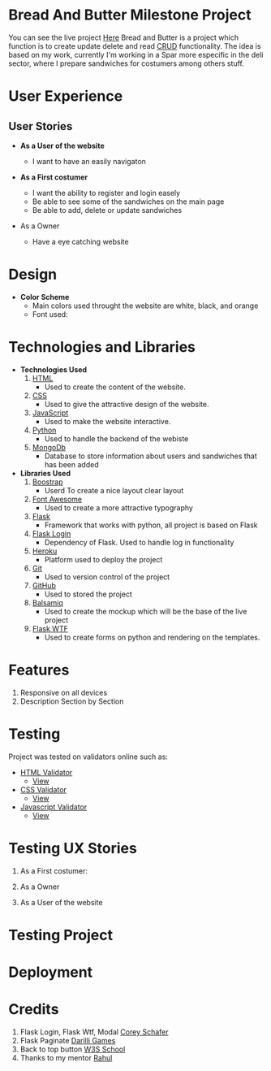 # Bread And Butter **Milestone Project**

You can see the live project [Here]()
Bread and Butter is a project which function is to create update delete and read [CRUD]() functionality.
The idea is based on my work, currently I'm working in a Spar more especific in the deli sector, where I prepare sandwiches for costumers among others stuff.

# User Experience
## User Stories
  * **As a User of the website**
    - I want to have an easily navigaton

  * **As a First costumer**
    - I want the ability to register and login easely
    - Be able to see some of the sandwiches on the main page
    - Be able to add, delete or update sandwiches

  * As a Owner
    - Have a eye catching website

# Design
  * **Color Scheme**
    - Main colors used throught the website are white, black, and orange
    - Font used:

# Technologies and Libraries
  - **Technologies Used**
    1. [HTML]()
        - Used to create the content of the website.
    2. [CSS]()
        - Used to give the attractive design of the website.
    3. [JavaScript]()
        - Used to make the website interactive.
    4. [Python]()
       - Used to handle the backend of the webiste
    5. [MongoDb]()
       - Database to store information about users and sandwiches that has been added
  - **Libraries Used**
    1. [Boostrap]()
        - Userd To create a nice layout clear layout
    2. [Font Awesome]()
        - Used to create a more attractive typography
    3. [Flask]()
        - Framework that works with python, all project is based on Flask
    4. [Flask Login]()
        - Dependency of Flask. Used to handle log in functionality
    4. [Heroku]()
        - Platform used to deploy the project
    5. [Git]()
        - Used to version control of the project
    6. [GitHub]()
        - Used to stored the project
    7. [Balsamiq]()
       - Used to create the mockup which will be the base of the live project
    8. [Flask WTF]()
       - Used to create forms on python and rendering on the templates.

# Features
  1. Responsive on all devices
  2. Description Section by Section

# Testing
Project was tested on validators online such as:
  - [HTML Validator]()
    - [View]()
  - [CSS Validator]()
    - [View]()
  - [Javascript Validator]()
    - [View]()

# Testing UX Stories
1. As a First costumer:

2. As a Owner

3. As a User of the website

# Testing Project


# Deployment

# Credits
  1. Flask Login, Flask Wtf, Modal [Corey Schafer]()
  2. Flask Paginate [Darilli Games](https://github.com/DarilliGames/flaskpaginate/blob/master/app.py)
  3. Back to top button [W3S School](https://www.w3schools.com/howto/)
  4. Thanks to my mentor [Rahul]()
  

